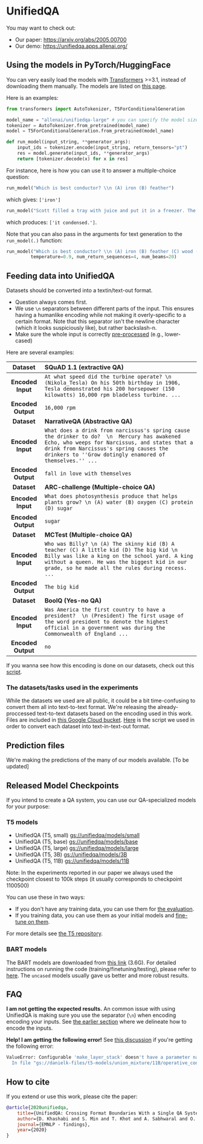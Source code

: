 # UnifiedQA


You may want to check out:
 - Our paper: https://arxiv.org/abs/2005.00700
 - Our demo: https://unifiedqa.apps.allenai.org/


## Using the models in PyTorch/HuggingFace

You can very easily load the models with [Transformers](https://github.com/huggingface/transformers/) >=3.1, instead of downloading them manually. 
The models are listed on [this page](https://huggingface.co/allenai). 

Here is an examples: 

```python
from transformers import AutoTokenizer, T5ForConditionalGeneration

model_name = "allenai/unifiedqa-large" # you can specify the model size here
tokenizer = AutoTokenizer.from_pretrained(model_name)
model = T5ForConditionalGeneration.from_pretrained(model_name)

def run_model(input_string, **generator_args):
    input_ids = tokenizer.encode(input_string, return_tensors="pt")
    res = model.generate(input_ids, **generator_args)
    return [tokenizer.decode(x) for x in res]
```

For instance, here is how you can use it to answer a multiple-choice question: 

```python
run_model("Which is best conductor? \\n (A) iron (B) feather")
```
which gives: `['iron']`


```python
run_model("Scott filled a tray with juice and put it in a freezer. The next day, Scott opened the freezer. How did the juice most likely change? \\n (A) It condensed. (B) It evaporated. (C) It became a gas. (D) It became a solid.")
```
which produces: `['it condensed.']`.


Note that you can also pass in the arguments for text generation to the `run_model(.)` function:
```python
run_model("Which is best conductor? \\n (A) iron (B) feather (C) wood (D) plastic",
         temperature=0.9, num_return_sequences=4, num_beams=20)
```



## Feeding data into UnifiedQA
Datasets should be converted into a textin/text-out format.

 - Question always comes first.
 - We use `\n` separators between different parts of the input. This ensures having a humanlike encoding while not making it overly-specific to a certain format.  Note that this separator isn't the newline character (which it looks suspiciously like), but rather backslash-n.
 - Make sure the whole input is correctly [pre-processed](https://github.com/allenai/unifiedqa/blob/7bf0653c6fb68a51019924fd4c51615155acbebe/tasks.py#L54-L58) (e.g., lower-cased)

Here are several examples:

|  **Dataset** | **SQuAD 1.1 (extractive QA)** |
| :---: | :--- |
|  **Encoded Input** | `At what speed did the turbine operate? \n (Nikola_Tesla) On his 50th birthday in 1906, Tesla demonstrated his 200 horsepower (150 kilowatts) 16,000 rpm bladeless turbine. ...` |
|  **Encoded Output** | `16,000 rpm` |
|  **Dataset** | **NarrativeQA (Abstractive QA)** |
|  **Encoded Input** | `What does a drink from narcissus's spring cause the drinker to do?  \n  Mercury has awakened Echo, who weeps for Narcissus, and states that a drink from Narcissus's spring causes the drinkers to ''Grow dotingly enamored of themselves.'' ...` |
|  **Encoded Output** | `fall in love with themselves` |
|  **Dataset** | **ARC-challenge (Multiple-choice QA)** |
|  **Encoded Input** | `What does photosynthesis produce that helps plants grow? \n (A) water (B) oxygen (C) protein (D) sugar` |
|  **Encoded Output** | `sugar` |
|  **Dataset** | **MCTest (Multiple-choice QA)** |
|  **Encoded Input** | `Who was Billy? \n (A) The skinny kid (B) A teacher (C) A little kid (D) The big kid \n Billy was like a king on the school yard. A king without a queen. He was the biggest kid in our grade, so he made all the rules during recess. ...` |
|  **Encoded Output** | `The big kid` |
|  **Dataset** | **BoolQ (Yes-no QA)** |
|  **Encoded Input** | `Was America the first country to have a president?  \n (President) The first usage of the word president to denote the highest official in a government was during the Commonwealth of England ...` |
|  **Encoded Output** | `no` |

If you wanna see how this encoding is done on our datasets, check out this [script](encode_datasets.py).


### The datasets/tasks used in the experiments
While the datasets we used are all public, it could be a bit time-confusing to convert them all into text-to-text format. We're releasing the already-proccessed text-to-text datasets based on the encoding used in this work. Files are included in [this Google Cloud bucket](https://console.cloud.google.com/storage/browser/unifiedqa/data). [Here](encode_datasets.py) is the script we used in order to convert each dataset into text-in-text-out format.

## Prediction files
We're making the predictions of the many of our models available.
[To be updated]



## Released Model Checkpoints

If you intend to create a QA system, you can use our QA-specialized models for your purpose:


### T5 models
 - UnifiedQA (T5, small) [gs://unifiedqa/models/small](https://console.cloud.google.com/storage/browser/unifiedqa/models/small)
 - UnifiedQA (T5, base) [gs://unifiedqa/models/base](https://console.cloud.google.com/storage/browser/unifiedqa/models/base)
 - UnifiedQA (T5, large) [gs://unifiedqa/models/large](https://console.cloud.google.com/storage/browser/unifiedqa/models/large)
 - UnifiedQA (T5, 3B) [gs://unifiedqa/models/3B](https://console.cloud.google.com/storage/browser/unifiedqa/models/3B)
 - UnifiedQA (T5, 11B) [gs://unifiedqa/models/11B](https://console.cloud.google.com/storage/browser/unifiedqa/models/11B)

Note: In the experiments reported in our paper we always used the checkpoint closest to 100k steps (it usually corresponds to checkpoint 1100500)

You can use these in two ways:
- If you don't have any training data, you can use them for [the evaluation](https://github.com/google-research/text-to-text-transfer-transformer#eval).
- If you training data, you can use them as your initial models and [fine-tune on them](https://github.com/google-research/text-to-text-transfer-transformer#fine-tuning).

For more details see [the T5 repository](https://github.com/google-research/text-to-text-transfer-transformer).

### BART models
The BART models are downloaded from [this link](https://nlp.cs.washington.edu/ambigqa/models/unifiedQA/unifiedQA-bart.zip) (3.6G).
For detailed instructions on running the code (training/finetuning/testing), please refer to [here](https://github.com/allenai/unifiedqa/tree/master/bart).
The `uncased` models usually gave us better and more robust results.

## FAQ
**I am not getting the expected results.** An common issue with using UnifiedQA is making sure you use the separator (`\n`) when encoding encoding your inputs. See [the earlier section](#feeding-data-into-unifiedqa) where we delineate how to encode the inputs.

**Help! I am getting the following error!** See [this discussion](https://github.com/google-research/text-to-text-transfer-transformer/issues/180) if you're getting the following error:
```bash
ValueError: Configurable 'make_layer_stack' doesn't have a parameter named 'use_universal_transformer'.
  In file "gs://danielk-files/t5-models/union_mixture/11B/operative_config.gin", line 83
```


## How to cite

If you extend or use this work, please cite the paper:
```bibtex
@article{2020unifiedqa,
    title={UnifiedQA: Crossing Format Boundaries With a Single QA System},
    author={D. Khashabi and S. Min and T. Khot and A. Sabhwaral and O. Tafjord and P. Clark and H. Hajishirzi},
    journal={EMNLP - findings},
    year={2020}
}
```

